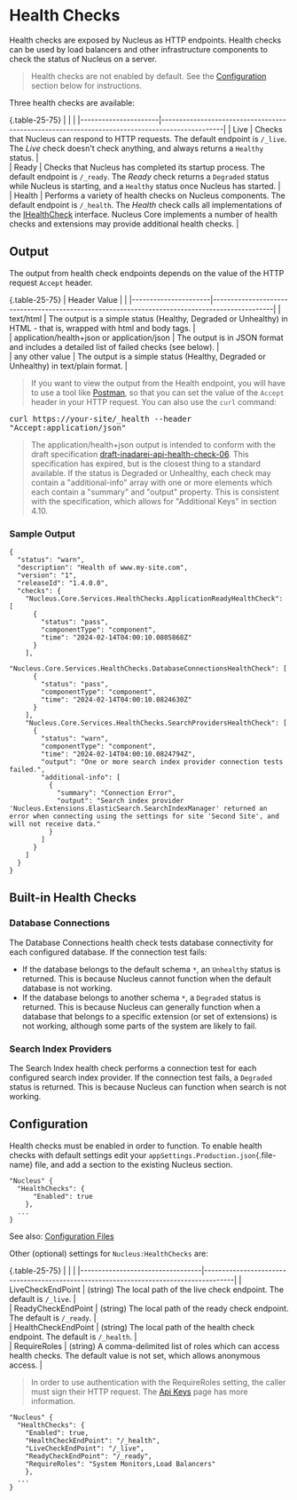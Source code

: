 # Health Checks
Health checks are exposed by Nucleus as HTTP endpoints. Health checks can be used by load balancers and other infrastructure components to check the 
status of Nucleus on a server.

> Health checks are not enabled by default.  See the [Configuration](#configuration) section below for instructions.

Three health checks are available:

{.table-25-75}
|                      |                                                                                               |
|----------------------|-----------------------------------------------------------------------------------------------|
| Live                 | Checks that Nucleus can respond to HTTP requests.  The default endpoint is `/_live`. The *Live* check doesn't check anything, and always returns a `Healthy` status.             |  
| Ready                | Checks that Nucleus has completed its startup process. The default endpoint is `/_ready`. The *Ready* check returns a `Degraded` status while Nucleus is starting, and a `Healthy` status once Nucleus has started.      |  
| Health               | Performs a variety of health checks on Nucleus components. The default endpoint is `/_health`. The *Health* check calls all implementations of the [IHealthCheck](https://learn.microsoft.com/en-us/dotnet/api/microsoft.extensions.diagnostics.healthchecks.ihealthcheck) interface.  Nucleus Core implements a number of health checks and extensions may provide additional health checks. |  

## Output
The output from health check endpoints depends on the value of the HTTP request `Accept` header.

{.table-25-75}
| Header Value         |                                                                                               |
|----------------------|-----------------------------------------------------------------------------------------------|
| text/html            | The output is a simple status (Healthy, Degraded or Unhealthy) in HTML - that is, wrapped with html and body tags.                                    |  
| application/health+json or application/json | The output is in JSON format and includes a detailed list of failed checks (see below). |  
| any other value      | The output is a simple status (Healthy, Degraded or Unhealthy) in text/plain format.           |  

> If you want to view the output from the Health endpoint, you will have to use a tool like [Postman](https://www.postman.com/), so that you can set
the value of the `Accept` header in your HTTP request. You can also use the `curl` command: 
<kbd>
curl https://your-site/_health --header "Accept:application/json"
</kbd>

> The application/health+json output is intended to conform with the draft specification [draft-inadarei-api-health-check-06](https://datatracker.ietf.org/doc/html/draft-inadarei-api-health-check-06). This 
specification has expired, but is the closest thing to a standard available. If the status is Degraded or Unhealthy, each check may contain a "additional-info" 
array with one or more elements which each contain a "summary" and "output" property.  This is consistent with the specification, which allows for 
"Additional Keys" in section 4.10.  

### Sample Output
```
{
  "status": "warn",
  "description": "Health of www.my-site.com",
  "version": "1",
  "releaseId": "1.4.0.0",
  "checks": {
    "Nucleus.Core.Services.HealthChecks.ApplicationReadyHealthCheck": [
      {
        "status": "pass",
        "componentType": "component",
        "time": "2024-02-14T04:00:10.0805868Z"
      }
    ],
    "Nucleus.Core.Services.HealthChecks.DatabaseConnectionsHealthCheck": [
      {
        "status": "pass",
        "componentType": "component",
        "time": "2024-02-14T04:00:10.0824630Z"
      }
    ],
    "Nucleus.Core.Services.HealthChecks.SearchProvidersHealthCheck": [
      {
        "status": "warn",
        "componentType": "component",
        "time": "2024-02-14T04:00:10.0824794Z",
        "output": "One or more search index provider connection tests failed.",
        "additional-info": [
          {
            "summary": "Connection Error",
            "output": "Search index provider 'Nucleus.Extensions.ElasticSearch.SearchIndexManager' returned an error when connecting using the settings for site 'Second Site', and will not receive data."
          }
        ]
      }
    ]
  }
}
```

## Built-in Health Checks

### Database Connections
The Database Connections health check tests database connectivity for each configured database.  If the connection test fails:
-  If the database belongs to the default schema `*`, an `Unhealthy` status is returned.  This is because Nucleus cannot function when the default 
database is not working.
-  If the database belongs to another schema `*`, a `Degraded` status is returned.  This is because Nucleus can generally function when a database that 
belongs to a specific extension (or set of extensions) is not working, although some parts of the system are likely to fail.

### Search Index Providers
The Search Index health check performs a connection test for each configured search index provider.  If the connection test fails,
a `Degraded` status is returned.  This is because Nucleus can function when search is not working.

## Configuration
Health checks must be enabled in order to function.  To enable health checks with default settings edit your `appSettings.Production.json`{.file-name} 
file, and add a section to the existing Nucleus section.

```
"Nucleus" {
  "HealthChecks": {
      "Enabled": true
    },
  ...
}
```

See also: [Configuration Files](https://www.nucleus-cms.com/configuration-files/)

Other (optional) settings for `Nucleus:HealthChecks` are:

{.table-25-75}
|                                  |                                                                                      |
|----------------------------------|--------------------------------------------------------------------------------------|
| LiveCheckEndPoint                | (string)  The local path of the live check endpoint.  The default is `/_live`.       |  
| ReadyCheckEndPoint               | (string)  The local path of the ready check endpoint.  The default is `/_ready`.     |  
| HealthCheckEndPoint              | (string)  The local path of the health check endpoint.  The default is `/_health`.   |  
| RequireRoles                     | (string)  A comma-delimited list of roles which can access health checks.  The default value is not set, which allows anonymous access. | 

> In order to use authentication with the RequireRoles setting, the caller must sign their HTTP request.  The [Api Keys](https://www.nucleus-cms.com/api-keys/) page
has more information.

```
"Nucleus" {
  "HealthChecks": {
    "Enabled": true,
    "HealthCheckEndPoint": "/_health",
    "LiveCheckEndPoint": "/_live",
    "ReadyCheckEndPoint": "/_ready",
    "RequireRoles": "System Monitors,Load Balancers"
    },
  ...
}
```
